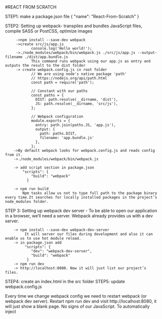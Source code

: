 #REACT FROM SCRATCH


STEP1:  make a package.json file 
		 {
			  "name": "React-From-Scratch"
		 }

STEP2:  Setting up webpack- transpiles and bundles JavaScript files, compile SASS or PostCSS, optimize images 
		 
		 ->npm install --save-dev webpack
		 ->create src/js/app.js
		 		console.log('Hello world!');
		 ->./node_modules/webpack/bin/webpack.js ./src/js/app.js --output-filename ./dist/app.bundle.js 
		 		This command runs webpack using our app.js as entry and outputs the result to the dist folder
		 -> create webpack.config.js in root folder
		 		// We are using node's native package 'path'
				// https://nodejs.org/api/path.html
				const path = require('path');

				// Constant with our paths
				const paths = {
				  DIST: path.resolve(__dirname, 'dist'),
				  JS: path.resolve(__dirname, 'src/js'),
				};

				// Webpack configuration
				module.exports = {
				  entry: path.join(paths.JS, 'app.js'),
				  output: {
				    path: paths.DIST,
				    filename: 'app.bundle.js'
				  },
				};
		->By default webpack looks for webpack.config.js and reads config from it.
		->./node_modules/webpack/bin/webpack.js

		-> add script section in package.json
			"scripts": {
			    "build": "webpack"
			  }

		-> npm run build
			Npm tasks allow us not to type full path to the package binary every time.It searches for locally installed packages in the project’s node_modules folder.

STEP 3: Setting up webpack dev server - To be able to open our application in a browser, we’ll need a server. Webpack already provides us with a dev server.

		-> npm install --save-dev webpack-dev-server
			 It will server our files during development and also it can enable us to use hot module reload.
		-> in package.json add
			 "scripts": {
			    "dev": "webpack-dev-server",
			    "build": "webpack"
			  }
		-> npm run dev
		-> http://localhost:8080. Now it will just list our project’s files.

STEP4: create an index.html in the src folder
STEP5: update webpack.config.js


Every time we change webpack config we need to restart webpack (or webpack dev server).
Restart npm run dev and visit http://localhost:8080, it will just show a blank page. No signs of our JavaScript. To automatically inject <script> tags with our bundled application we’ll use html-webpack-plugin.

STEP6: HTML Webpack Plugin -simplifies creation of HTML files to serve your webpack bundles.

		->npm install --save-dev html-webpack-plugin
		->activate it in webpack.config.js. 
			Require it and add it to the plugins section of the config
		->restart dev task, we’ll be able to see Hello world! in the console.

STEP7: Babel setup -Babel takes modern JavaScript and transpiles it - converts it to the old version of 
					JavaScript that can be executed in the browsers that don’t support modern JavaScript
				    standards.

				    -> npm install --save-dev babel-core babel-loader babel-preset-env babel-preset-react
				    		install the above four packages

				    -> create .babelrc file  // Babel has this default config file
				    	{
						  "presets": ["env", "react"]
						}
					-> This will tell Babel to use two presets we just installed.

					-> update webpack.config.js to use Babel loader for .js and .jsx files.

STEP8: REACT setup

		->npm install --save react react-dom
		-> modify index.html
			<div id="app"></div>
		->modify app.js with react component

STEP9: CSS setup

		->Create src/css folder and a simple style.css in it.

		->npm install --save-dev css-loader
				To add this CSS file to the app, let's use css-loader.
				CSS loader needs to write loaded CSS code to either style tag in the head or external stylesheet file. If you want to write it to the style tag you should use style-loader.

		->npm install --save-dev extract-text-webpack-plugin
			let's extract it to the external file by using extract-text-webpack-plugin. HTML webpack plugin, that we already set, will add css file to index.html for us.

		NOTE: if you are using webpack v4.x you’ll need to install extract-text-webpack-plugin@next which is 
				webpack 4 compatible.

		-> import our CSS in app.js

		-> update webpack config to use css-loader for CSS files

STEP10: file-loader setup - handles files - images, SVGs, fonts, videos or anything else you need.

		->create /src/assets/ folder
		-> npm install --save-dev file-loader
		-> import and use image in app.js
		->update webpack config 